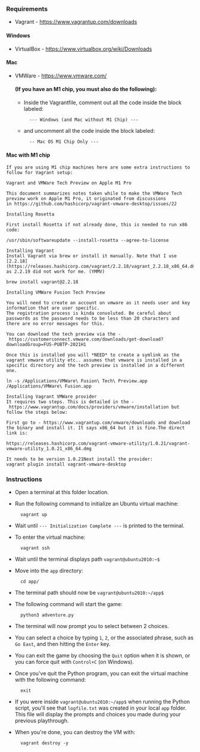 ### Requirements
- Vagrant - https://www.vagrantup.com/downloads
#### Windows
- VirtualBox - https://www.virtualbox.org/wiki/Downloads

#### Mac
- VMWare - https://www.vmware.com/
    #### (If you have an M1 chip, you must also do the following):

    - Inside the Vagrantfile, comment out all the code inside the block labeled:
    
            --- Windows (and Mac without M1 Chip) ---

    - and uncomment all the code inside the block labeled:

            -- Mac OS M1 Chip Only ---
#### Mac with M1 chip
```
If you are using M1 chip machines here are some extra instructions to follow for Vagrant setup:

Vagrant and VMWare Tech Preview on Apple M1 Pro

This document summarizes notes taken while to make the VMWare Tech preview work on Apple M1 Pro, it originated from discussions in https://github.com/hashicorp/vagrant-vmware-desktop/issues/22

Installing Rosetta

First install Rosetta if not already done, this is needed to run x86 code:

/usr/sbin/softwareupdate --install-rosetta --agree-to-license

Installing Vagrant
Install Vagrant via brew or install it manually. Note that I use [2.2.18] (https://releases.hashicorp.com/vagrant/2.2.18/vagrant_2.2.18_x86_64.dmg) as 2.2.19 did not work for me. (YMMV)

brew install vagrant@2.2.18

Installing VMWare Fusion Tech Preview

You will need to create an account on vmware as it needs user and key information that are user specific.
The registration process is kinda convoluted. Be careful about passwords as the password needs to be less than 20 characters and there are no error messages for this.

You can download the tech preview via the - https://customerconnect.vmware.com/downloads/get-download?downloadGroup=FUS-PUBTP-2021H1

Once this is installed you will *NEED* to create a symlink as the vagrant vmware utility etc.. assumes that vmware is installed in a specific directory and the tech preview is installed in a different one.

ln -s /Applications/VMWare\ Fusion\ Tech\ Preview.app /Applications/VMWare\ Fusion.app

Installing Vagrant VMWare provider
It requires two steps. This is detailed in the - https://www.vagrantup.com/docs/providers/vmware/installation but follow the steps below:

First go to - https://www.vagrantup.com/vmware/downloads and download the binary and install it. It says x86_64 but it is fine.The direct link is:

https://releases.hashicorp.com/vagrant-vmware-utility/1.0.21/vagrant-vmware-utility_1.0.21_x86_64.dmg

It needs to be version 1.0.21Next install the provider:
vagrant plugin install vagrant-vmware-desktop
```

### Instructions
- Open a terminal at this folder location.
- Run the following command to initialize an Ubuntu virtual machine:
        
        vagrant up

- Wait until  ```--- Initialization Complete ---``` is printed to the terminal.
- To enter the virtual machine:
        
        vagrant ssh

- Wait until the terminal displays path ```vagrant@ubuntu2010:~$```
- Move into the ```app``` directory:

        cd app/

- The terminal path should now be ```vagrant@ubuntu2010:~/app$```
- The following command will start the game:

        python3 adventure.py

- The terminal will now prompt you to select between 2 choices.
- You can select a choice by typing `1`, `2`, or the associated phrase, such as `Go East`, and then hitting the `Enter` key.
- You can exit the game by choosing the `Quit` option when it is shown, or you can force quit with `Control+C` (on Windows).

- Once you've quit the Python program, you can exit the virtual machine with the following command:
        
        exit

- If you were inside ```vagrant@ubuntu2010:~/app$``` when running the Python script, you'll see that ```logfile.txt``` was created in your local ```app``` folder. This file will display the prompts and choices you made during your previous playthrough.

- When you're done, you can destroy the VM with:
    
        vagrant destroy -y